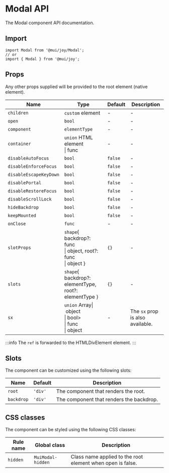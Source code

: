 # Modal API

The Modal component API documentation.

## Import

```
import Modal from '@mui/joy/Modal';
// or
import { Modal } from '@mui/joy';
```

## Props

Any other props supplied will be provided to the root element (native element).

| Name | Type | Default | Description |
| --- | --- | --- | --- |
| `children` | `custom` element | - | - |
| `open` | `bool` | - | - |
| `component` | `elementType` | - | - |
| `container` | `union` HTML element<br>\| func | - | - |
| `disableAutoFocus` | `bool` | `false` | - |
| `disableEnforceFocus` | `bool` | `false` | - |
| `disableEscapeKeyDown` | `bool` | `false` | - |
| `disablePortal` | `bool` | `false` | - |
| `disableRestoreFocus` | `bool` | `false` | - |
| `disableScrollLock` | `bool` | `false` | - |
| `hideBackdrop` | `bool` | `false` | - |
| `keepMounted` | `bool` | `false` | - |
| `onClose` | `func` | - | - |
| `slotProps` | `shape`{ backdrop?: func<br>\| object, root?: func<br>\| object } | `{}` | - |
| `slots` | `shape`{ backdrop?: elementType, root?: elementType } | `{}` | - |
| `sx` | `union` Array\| object<br>\| bool><br>\| func<br>\| object | - | The `sx` prop is also available. |

:::info
The `ref` is forwarded to the HTMLDivElement element.
:::

## Slots

The component can be customized using the following slots:

| Name | Default | Description |
| --- | --- | --- |
| `root` | `'div'` | The component that renders the root. |
| `backdrop` | `'div'` | The component that renders the backdrop. |

## CSS classes

The component can be styled using the following CSS classes:

| Rule name | Global class | Description |
| --- | --- | --- |
| `hidden` | `MuiModal-hidden` | Class name applied to the root element when open is false. |